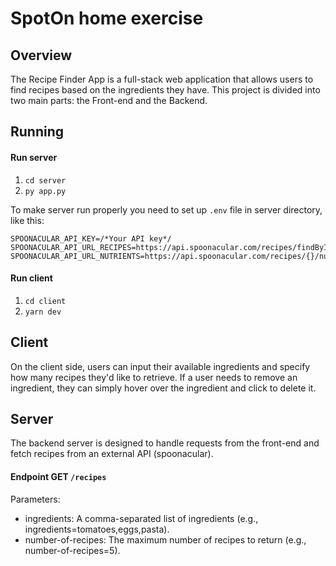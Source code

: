 # SpotOn home exercise

## Overview

The Recipe Finder App is a full-stack web application that allows users to find recipes based on the ingredients they have. This project is divided into two main parts: the Front-end and the Backend.

## Running

#### Run server

1. `cd server`
2. `py app.py`

To make server run properly you need to set up `.env` file in server directory, like this:

```
SPOONACULAR_API_KEY=/*Your API key*/
SPOONACULAR_API_URL_RECIPES=https://api.spoonacular.com/recipes/findByIngredients
SPOONACULAR_API_URL_NUTRIENTS=https://api.spoonacular.com/recipes/{}/nutritionWidget.json

```

#### Run client

1. `cd client`
2. `yarn dev`

## Client

On the client side, users can input their available ingredients and specify how many recipes they'd like to retrieve. If a user needs to remove an ingredient, they can simply hover over the ingredient and click to delete it.

## Server

The backend server is designed to handle requests from the front-end and fetch recipes from an external API (spoonacular).

#### Endpoint GET `/recipes`

Parameters:

- ingredients: A comma-separated list of ingredients (e.g., ingredients=tomatoes,eggs,pasta).
- number-of-recipes: The maximum number of recipes to return (e.g., number-of-recipes=5).
